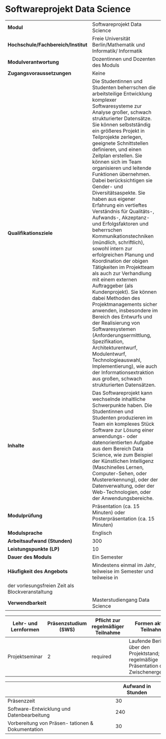 # Softwareprojekt Data Science
|                                    |   |
|------------------------------------|---|
|**Modul**                           | Softwareprojekt Data Science |
|**Hochschule/Fachbereich/Institut** | Freie Universität Berlin/Mathematik und Informatik/ Informatik |
|**Modulverantwortung**              | Dozentinnen und Dozenten des Moduls |
|**Zugangsvoraussetzungen**          | Keine |
|**Qualifikationsziele**             | Die Studentinnen und Studenten beherrschen die arbeitsteilige Entwicklung komplexer Softwaresysteme zur Analyse großer, schwach strukturierter Datensätze. Sie können selbstständig ein größeres Projekt in Teilprojekte zerlegen, geeignete Schnittstellen definieren, und einen Zeitplan erstellen. Sie können sich im Team organisieren und leitende Funktionen übernehmen. Dabei berücksichtigen sie Gender- und Diversitätsaspekte. Sie haben aus eigener Erfahrung ein vertieftes Verständnis für Qualitäts-, Aufwands-, Akzeptanz- und Erfolgsfaktoren und beherrschen Kommunikationstechniken (mündlich, schriftlich), sowohl intern zur erfolgreichen Planung und Koordination der obigen Tätigkeiten im Projektteam als auch zur Verhandlung mit einem externen Auftraggeber (als Kundenprojekt). Sie können dabei Methoden des Projektmanagements sicher anwenden, insbesondere im Bereich des Entwurfs und der Realisierung von Softwaresystemen (Anforderungsermittlung, Spezifikation, Architekturentwurf, Modulentwurf, Technologieauswahl, Implementierung), wie auch der Informationsextraktion aus großen, schwach strukturierten Datensätzen. |
|**Inhalte**                         | Das Softwareprojekt kann wechselnde inhaltliche Schwerpunkte haben. Die Studentinnen und Studenten produzieren im Team ein komplexes Stück Software zur Lösung einer anwendungs- oder datenorientierten Aufgabe aus dem Bereich Data Science, wie zum Beispiel der Künstlichen Intelligenz (Maschinelles Lernen, Computer-Sehen, oder Mustererkennung), oder der Datenverwaltung, oder der Web-Technologien, oder der Anwendungsbereiche. |
|**Modulprüfung**                    | Präsentation (ca. 15 Minuten) oder Posterpräsentation (ca. 15 Minuten) |
|**Modulsprache**                    | Englisch |
|**Arbeitsaufwand (Stunden)**        | 300 |
|**Leistungspunkte (LP)**            | 10 |
|**Dauer des Moduls**                | Ein Semester |
|**Häufigkeit des Angebots**         | Mindestens einmal im Jahr, teilweise im Semester und teilweise in
der vorlesungsfreien Zeit als Blockveranstaltung |
|**Verwendbarkeit**                  | Masterstudiengang Data Science |

| Lehr- und Lernformen | Präsenzstudium <br> (SWS) | Pflicht zur regelmäßiger Teilnahme | Formen aktiver Teilnahme |
| ---------------------|---------------------------|------------------------------------|------------------------- |
| Projektseminar       | 2                         | required                           | Laufende Berichte über den Projektstand; regelmäßige Präsentation der Zwischenergebnisse |

|   | Aufwand in Stunden |
| - |--------------------|
| Präsenzzeit                              | 30    |
| Software-Entwicklung und Datenbearbeitung | 240   |
| Vorbereitung von Präsen- tationen & Dokumentation | 30    |
